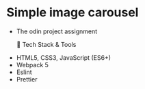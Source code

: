 # Simple image carousel
- The odin project assignment

  🧱 Tech Stack & Tools<br>
<ul>
  <li>HTML5, CSS3, JavaScript (ES6+)</li>

  <li>Webpack 5</li>

  <li>Eslint</li>

  <li>Prettier</li>
</ul>
